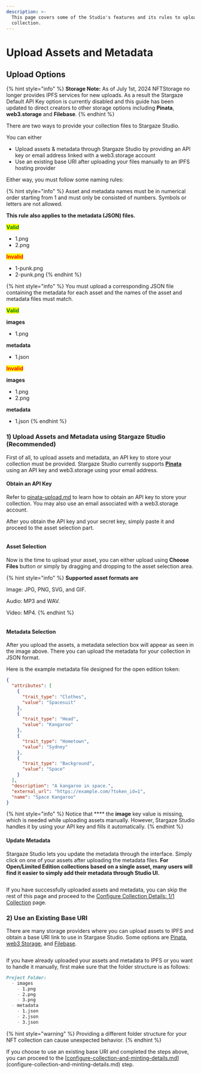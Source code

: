 ```yaml
---
description: >-
  This page covers some of the Studio's features and its rules to upload a
  collection.
---
```


# Upload Assets and Metadata

## Upload Options

{% hint style="info" %}
**Storage Note:** As of July 1st, 2024 NFTStorage no longer provides IPFS services for new uploads. As a result the Stargaze Default API Key option is currently disabled and this guide has been updated to direct creators to other storage options including **Pinata**, **web3.storage** and **Filebase**.
{% endhint %}

There are two ways to provide your collection files to Stargaze Studio.

You can either

* Upload assets & metadata through Stargaze Studio by providing an API key or email address linked with a web3.storage account
* Use an existing base URI after uploading your files manually to an IPFS hosting provider

Either way, you must follow some naming rules:

{% hint style="info" %}
Asset and metadata names must be in numerical order starting from 1 and must only be consisted of numbers. Symbols or letters are not allowed.

**This rule also applies to the metadata (JSON) files.**

<mark style="color:green;">**Valid**</mark>

* 1.png
* 2.png

<mark style="color:red;">**Invalid**</mark>

* 1-punk.png
* 2-punk.png
{% endhint %}

{% hint style="info" %}
You must upload a corresponding JSON file containing the metadata for each asset and the names of the asset and metadata files must match.

<mark style="color:green;">**Valid**</mark>

**images**

* 1.png

**metadata**

* 1.json

<mark style="color:red;">**Invalid**</mark>

**images**

* 1.png
* 2.png

**metadata**

* 1.json
{% endhint %}

### 1) Upload Assets and Metadata using Stargaze Studio (Recommended)

First of all, to upload assets and metadata, an API key to store your collection must be provided. Stargaze Studio currently supports [**Pinata**](https://www.pinata.cloud) using an API key and web3.storage using your email address.

#### Obtain an API Key

Refer to [pinata-upload.md](../../../readme/3.-add-assets-and-metadata/pinata-upload.md "mention") to learn how to obtain an API key to store your collection. You may also use an email associated with a web3.storage account.

After you obtain the API key and your secret key, simply paste it and proceed to the asset selection part.

<figure><img src="../../../../.gitbook/assets/image (55).png" alt=""><figcaption></figcaption></figure>

#### Asset Selection

Now is the time to upload your asset, you can either upload using **Choose Files** button or simply by dragging and dropping to the asset selection area.

{% hint style="info" %}
**Supported asset formats are**

Image: JPG, PNG, SVG, and GIF.

Audio: MP3 and WAV.

Video: MP4.
{% endhint %}

<figure><img src="../../../../.gitbook/assets/image (61).png" alt=""><figcaption></figcaption></figure>

#### Metadata Selection

After you upload the assets, a metadata selection box will appear as seen in the image above. There you can upload the metadata for your collection in JSON format.

Here is the example metadata file designed for the open edition token:

```json
{
  "attributes": [
    {
      "trait_type": "Clothes",
      "value": "Spacesuit"
    },
    {
      "trait_type": "Head",
      "value": "Kangaroo"
    },
    {
      "trait_type": "Hometown",
      "value": "Sydney"
    },
    {
      "trait_type": "Background",
      "value": "Space"
    }
  ],
  "description": "A kangaroo in space.",
  "external_url": "https://example.com/?token_id=1",
  "name": "Space Kangaroo"
}
```

{% hint style="info" %}
Notice that \*\*\*\* the **image** key value is missing, which is needed while uploading assets manually. However, Stargaze Studio handles it by using your API key and fills it automatically.
{% endhint %}

#### Update Metadata

Stargaze Studio lets you update the metadata through the interface. Simply click on one of your assets after uploading the metadata files. **For Open/Limited Edition collections based on a single asset, many users will find it easier to simply add their metadata through Studio UI.**

<figure><img src="../../../../.gitbook/assets/image (60).png" alt=""><figcaption></figcaption></figure>

If you have successfully uploaded assets and metadata, you can skip the rest of this page and proceed to the [Configure Collection Details: 1/1 Collection](configure-collection-and-minting-details.md) page.

### 2) Use an Existing Base URI

There are many storage providers where you can upload assets to IPFS and obtain a base URI link to use in Stargase Studio. Some options are [Pinata](https://www.pinata.cloud), [web3 Storage](https://web3.storage), and [Filebase](https://filebase.com).

<figure><img src="../../../../.gitbook/assets/image (57).png" alt=""><figcaption></figcaption></figure>

If you have already uploaded your assets and metadata to IPFS or you want to handle it manually, first make sure that the folder structure is as follows:

```markdown
Project Folder:
  - images
    - 1.png
    - 2.png
    - 3.png
  - metadata
    - 1.json
    - 2.json
    - 3.json
```

{% hint style="warning" %}
Providing a different folder structure for your NFT collection can cause unexpected behavior.
{% endhint %}

If you choose to use an existing base URI and completed the steps above, you can proceed to the [[configure-collection-and-minting-details.md](../configure-collection-and-minting-details.md "mention")](configure-collection-and-minting-details.md) step.
